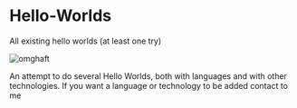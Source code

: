 # Hello-Worlds
All existing hello worlds (at least one try)
<p align="left"> <img src="https://komarev.com/ghpvc/?username=omghaft&label=Profile%20views&color=0e75b6&style=flat" alt="omghaft" /> </p>
An attempt to do several Hello Worlds, both with languages and with other technologies.
If you want a language or technology to be added contact to me
